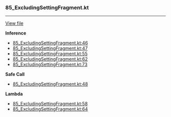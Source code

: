 ### 85_ExcludingSettingFragment.kt
---
[View file](../../recall_analyzed/85_ExcludingSettingFragment.kt)

**Inference**

 - [85_ExcludingSettingFragment.kt:46](../../recall_analyzed/85_ExcludingSettingFragment.kt#L46)
 - [85_ExcludingSettingFragment.kt:47](../../recall_analyzed/85_ExcludingSettingFragment.kt#L47)
 - [85_ExcludingSettingFragment.kt:55](../../recall_analyzed/85_ExcludingSettingFragment.kt#L55)
 - [85_ExcludingSettingFragment.kt:62](../../recall_analyzed/85_ExcludingSettingFragment.kt#L62)
 - [85_ExcludingSettingFragment.kt:73](../../recall_analyzed/85_ExcludingSettingFragment.kt#L73)

**Safe Call**

 - [85_ExcludingSettingFragment.kt:48](../../recall_analyzed/85_ExcludingSettingFragment.kt#L48)

**Lambda**

 - [85_ExcludingSettingFragment.kt:58](../../recall_analyzed/85_ExcludingSettingFragment.kt#L58)
 - [85_ExcludingSettingFragment.kt:64](../../recall_analyzed/85_ExcludingSettingFragment.kt#L64)

